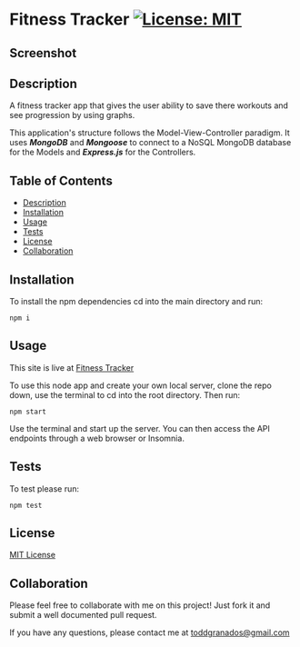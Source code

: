 # Fitness Tracker [![License: MIT](https://img.shields.io/badge/License-MIT-yellow.svg)](https://opensource.org/licenses/MIT)

## Screenshot





## Description

A fitness tracker app that gives the user ability to save there workouts and see progression by using graphs. 

This application's structure follows the Model-View-Controller paradigm. It uses **_MongoDB_** and **_Mongoose_** to connect to a NoSQL MongoDB database for the Models and **_Express.js_** for the Controllers.

## Table of Contents

- [Description](#Description)
- [Installation](#Installation)
- [Usage](#Usage)
- [Tests](#Tests)
- [License](#License)
- [Collaboration](#Collaboration)

## Installation

To install the npm dependencies cd into the main directory and run:

```
npm i
```

## Usage

This site is live at [Fitness Tracker](https://powerful-sea-65196.herokuapp.com/)

To use this node app and create your own local server, clone the repo down, use the terminal to cd into the root directory. Then run:

```
npm start
```

Use the terminal and start up the server. You can then access the API endpoints through a web browser or Insomnia.

## Tests

To test please run:

```
npm test
```

## License

[MIT License](https://opensource.org/licenses/MIT)

## Collaboration

Please feel free to collaborate with me on this project! Just fork it and submit a well documented pull request.

If you have any questions, please contact me at toddgranados@gmail.com
